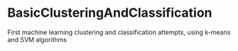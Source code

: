 # BasicClusteringAndClassification
First machine learning clustering and classification attempts, using k-means and SVM algorithms

